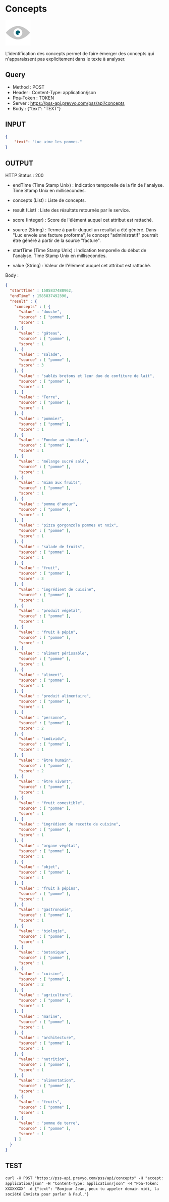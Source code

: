 Concepts
==

<img src="../images/ic_pss_concept.png" alt="drawing" width="80"/>

L'identification des concepts permet de faire émerger des concepts qui n'apparaissent pas explicitement dans le texte à analyser.

Query
--
* Method : POST
* Header : Content-Type: application/json
* Poa-Token : TOKEN
* Server : https://pss-api.prevyo.com/pss/api/concepts
* Body : {"text": "TEXT"}

INPUT
--

```JSON
{
    "text": "Luc aime les pommes."
}
```

OUTPUT
--
HTTP Status : 200


* endTime (Time Stamp Unix) : Indication temporelle de la fin de l'analyse. Time Stamp Unix en millisecondes.

* concepts (List) : Liste de concepts.

* result (List) : Liste des résultats retournés par le service.

* score (Integer) : Score de l'élément auquel cet attribut est rattaché.

* source (String) : Terme à partir duquel un resultat a été généré.
Dans "Luc envoie une facture proforma", le concept "administratif" pourrait être généré à partir de la source "facture".

* startTime (Time Stamp Unix) : Indication temporelle du début de l'analyse. Time Stamp Unix en millisecondes.

* value (String) : Valeur de l'élément auquel cet attribut est rattaché.

Body :

```JSON
{
  "startTime" : 1585837488962,
  "endTime" : 1585837492390,
  "result" : {
    "concepts" : [ {
      "value" : "douche",
      "source" : [ "pomme" ],
      "score" : 1
    }, {
      "value" : "gâteau",
      "source" : [ "pomme" ],
      "score" : 1
    }, {
      "value" : "salade",
      "source" : [ "pomme" ],
      "score" : 3
    }, {
      "value" : "sablés bretons et leur duo de confiture de lait",
      "source" : [ "pomme" ],
      "score" : 1
    }, {
      "value" : "Terre",
      "source" : [ "pomme" ],
      "score" : 1
    }, {
      "value" : "pommier",
      "source" : [ "pomme" ],
      "score" : 1
    }, {
      "value" : "Fondue au chocolat",
      "source" : [ "pomme" ],
      "score" : 1
    }, {
      "value" : "mélange sucré salé",
      "source" : [ "pomme" ],
      "score" : 1
    }, {
      "value" : "miam aux fruits",
      "source" : [ "pomme" ],
      "score" : 1
    }, {
      "value" : "pomme d'amour",
      "source" : [ "pomme" ],
      "score" : 1
    }, {
      "value" : "pizza gorgonzola pommes et noix",
      "source" : [ "pomme" ],
      "score" : 1
    }, {
      "value" : "salade de fruits",
      "source" : [ "pomme" ],
      "score" : 1
    }, {
      "value" : "fruit",
      "source" : [ "pomme" ],
      "score" : 3
    }, {
      "value" : "ingrédient de cuisine",
      "source" : [ "pomme" ],
      "score" : 1
    }, {
      "value" : "produit végétal",
      "source" : [ "pomme" ],
      "score" : 1
    }, {
      "value" : "fruit à pépin",
      "source" : [ "pomme" ],
      "score" : 1
    }, {
      "value" : "aliment périssable",
      "source" : [ "pomme" ],
      "score" : 1
    }, {
      "value" : "aliment",
      "source" : [ "pomme" ],
      "score" : 1
    }, {
      "value" : "produit alimentaire",
      "source" : [ "pomme" ],
      "score" : 1
    }, {
      "value" : "personne",
      "source" : [ "pomme" ],
      "score" : 2
    }, {
      "value" : "individu",
      "source" : [ "pomme" ],
      "score" : 1
    }, {
      "value" : "être humain",
      "source" : [ "pomme" ],
      "score" : 2
    }, {
      "value" : "être vivant",
      "source" : [ "pomme" ],
      "score" : 1
    }, {
      "value" : "fruit comestible",
      "source" : [ "pomme" ],
      "score" : 1
    }, {
      "value" : "ingrédient de recette de cuisine",
      "source" : [ "pomme" ],
      "score" : 1
    }, {
      "value" : "organe végétal",
      "source" : [ "pomme" ],
      "score" : 1
    }, {
      "value" : "objet",
      "source" : [ "pomme" ],
      "score" : 1
    }, {
      "value" : "fruit à pépins",
      "source" : [ "pomme" ],
      "score" : 1
    }, {
      "value" : "gastronomie",
      "source" : [ "pomme" ],
      "score" : 1
    }, {
      "value" : "biologie",
      "source" : [ "pomme" ],
      "score" : 1
    }, {
      "value" : "botanique",
      "source" : [ "pomme" ],
      "score" : 1
    }, {
      "value" : "cuisine",
      "source" : [ "pomme" ],
      "score" : 2
    }, {
      "value" : "agriculture",
      "source" : [ "pomme" ],
      "score" : 1
    }, {
      "value" : "marine",
      "source" : [ "pomme" ],
      "score" : 1
    }, {
      "value" : "architecture",
      "source" : [ "pomme" ],
      "score" : 1
    }, {
      "value" : "nutrition",
      "source" : [ "pomme" ],
      "score" : 1
    }, {
      "value" : "alimentation",
      "source" : [ "pomme" ],
      "score" : 1
    }, {
      "value" : "fruits",
      "source" : [ "pomme" ],
      "score" : 1
    }, {
      "value" : "pomme de terre",
      "source" : [ "pomme" ],
      "score" : 1
    } ]
  }
}
```

TEST
--

`curl -X POST "https://pss-api.prevyo.com/pss/api/concepts" -H "accept: application/json" -H "Content-Type: application/json" -H "Poa-Token: XXXXXXXX" -d {"text": "Bonjour Jean, peux tu appeler demain midi, la société Emvista pour parler à Paul."}` 
